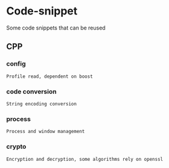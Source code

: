 # Code-snippet
Some code snippets that can be reused

## CPP
### config
    Profile read, dependent on boost
### code conversion
	String encoding conversion
### process
    Process and window management
### crypto
	Encryption and decryption, some algorithms rely on openssl
